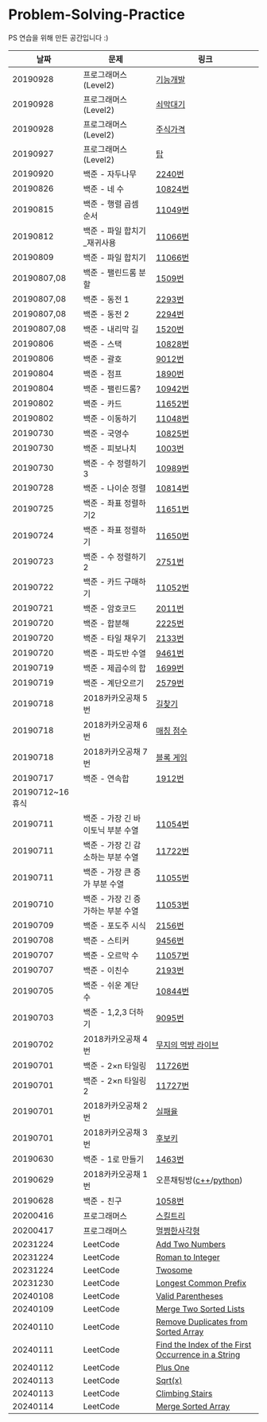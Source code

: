 # Problem-Solving-Practice
PS 연습을 위해 만든 공간입니다 :)<br>

|날짜|문제|링크
|--|------|--|
|20190928|프로그래머스(Level2)|<a href="https://github.com/SiwonLim/Problem-Solving-Practice/blob/master/프로그래머스/프로그래머스_기능개발.cpp">기능개발</a>|
|20190928|프로그래머스(Level2)|<a href="https://github.com/SiwonLim/Problem-Solving-Practice/blob/master/프로그래머스/프로그래머스_쇠막대기.cpp">쇠막대기</a>|
|20190928|프로그래머스(Level2)|<a href="https://github.com/SiwonLim/Problem-Solving-Practice/blob/master/프로그래머스/프로그래머스_주식가격.cpp">주식가격</a>|
|20190927|프로그래머스(Level2)|<a href="https://github.com/SiwonLim/Problem-Solving-Practice/blob/master/프로그래머스/프로그래머스_탑.cpp">탑</a>|
|20190920|백준 - 자두나무|<a href="https://github.com/SiwonLim/Problem-Solving-Practice/blob/master/백준/백준(BOJ)_2240번%20-%20자두나무.cpp" target="_blank">2240번</a>|
|20190826|백준 - 네 수|<a href="https://github.com/SiwonLim/Problem-Solving-Practice/blob/master/백준/백준(BOJ)_10824번%20-%20네%20수.cpp" target="_blank">10824번</a>|
|20190815|백준 - 행렬 곱셈 순서|<a href="https://github.com/SiwonLim/Problem-Solving-Practice/blob/master/백준/백준(BOJ)_11049번%20-%20행렬%20곱셈%20순서.cpp">11049번</a>|
|20190812|백준 - 파일 합치기_재귀사용|<a href="https://github.com/SiwonLim/Problem-Solving-Practice/blob/master/백준/백준(BOJ)_11066번%20-%20파일%20합치기_재귀사용.cpp">11066번</a>|
|20190809|백준 - 파일 합치기|<a href="https://github.com/SiwonLim/Problem-Solving-Practice/blob/master/백준/백준(BOJ)_11066번%20-%20파일%20합치기.cpp">11066번</a>|
|20190807,08|백준 - 팰린드롬 분할|<a href="https://github.com/SiwonLim/Problem-Solving-Practice/blob/master/백준/백준(BOJ)_1509번%20-%20팰린드롬%20분할.cpp">1509번</a>|
|20190807,08|백준 - 동전 1|<a href="https://github.com/SiwonLim/Problem-Solving-Practice/blob/master/백준/백준(BOJ)_2293번%20-%20동전%201.cpp">2293번</a>|
|20190807,08|백준 - 동전 2|<a href="https://github.com/SiwonLim/Problem-Solving-Practice/blob/master/백준/백준(BOJ)_2294번%20-%20동전%202.cpp">2294번</a>|
|20190807,08|백준 - 내리막 길|<a href="https://github.com/SiwonLim/Problem-Solving-Practice/blob/master/백준/백준(BOJ)_1520번%20-%20내리막%20길.cpp">1520번</a>|
|20190806|백준 - 스택|<a href="https://github.com/SiwonLim/Problem-Solving-Practice/blob/master/백준/백준(BOJ)_10828번%20-%20스택.cpp">10828번</a>|
|20190806|백준 - 괄호|<a href="https://github.com/SiwonLim/Problem-Solving-Practice/blob/master/백준/백준(BOJ)_9012번%20-%20괄호.cpp">9012번</a>|
|20190804|백준 - 점프|<a href="https://github.com/SiwonLim/Problem-Solving-Practice/blob/master/백준/백준(BOJ)_1890번%20-%20점프.cpp">1890번</a>|
|20190804|백준 - 팰린드롬?|<a href="https://github.com/SiwonLim/Problem-Solving-Practice/blob/master/백준/백준(BOJ)_10942번%20-%20팰린드롬_.cpp">10942번</a>|
|20190802|백준 - 카드|<a href="https://github.com/SiwonLim/Problem-Solving-Practice/blob/master/백준/백준(BOJ)_11652번%20-%20카드.cpp">11652번</a>|
|20190802|백준 - 이동하기|<a href="https://github.com/SiwonLim/Problem-Solving-Practice/blob/master/백준/백준(BOJ)_11048번%20-%20이동하기.cpp">11048번</a>|
|20190730|백준 - 국영수|<a href="https://github.com/SiwonLim/Problem-Solving-Practice/blob/master/백준/백준(BOJ)_10825번%20-%20%20국영수.cpp">10825번</a>|
|20190730|백준 - 피보나치|<a href="https://github.com/SiwonLim/Problem-Solving-Practice/blob/master/백준/백준(BOJ)_1003번%20-%20피보나치%20함수.cpp">1003번</a>|
|20190730|백준 - 수 정렬하기3|<a href="https://github.com/SiwonLim/Problem-Solving-Practice/blob/master/백준/백준(BOJ)_10989번%20-%20수%20정렬하기3.cpp">10989번</a>|
|20190728|백준 - 나이순 정렬|<a href="https://github.com/SiwonLim/Problem-Solving-Practice/blob/master/백준/백준(BOJ)_10814번%20-%20나이순%20정렬.cpp">10814번</a>|
|20190725|백준 - 좌표 정렬하기2|<a href="https://github.com/SiwonLim/Problem-Solving-Practice/blob/master/백준/백준(BOJ)_11651번%20-%20좌표%20정렬하기2.cpp">11651번</a>|
|20190724|백준 - 좌표 정렬하기|<a href="https://github.com/SiwonLim/Problem-Solving-Practice/blob/master/백준/백준(BOJ)_11650번%20-%20좌표%20정렬하기.cpp">11650번</a>|
|20190723|백준 - 수 정렬하기2|<a href="https://github.com/SiwonLim/Problem-Solving-Practice/blob/master/백준/백준(BOJ)_2751번%20-%20수%20정렬하기2.cpp">2751번</a>|
|20190722|백준 - 카드 구매하기|<a href="https://github.com/SiwonLim/Problem-Solving-Practice/blob/master/백준/백준(BOJ)_11052번%20-%20카드%20구매하기.cpp">11052번</a>|
|20190721|백준 - 암호코드|<a href="https://github.com/SiwonLim/Problem-Solving-Practice/blob/master/백준/백준(BOJ)_2011번-암호코드.cpp">2011번</a>|
|20190720|백준 - 합분해|<a href="https://github.com/SiwonLim/Problem-Solving-Practice/blob/master/백준/백준(BOJ)_2225번-합분해.cpp">2225번</a>|
|20190720|백준 - 타일 채우기|<a href="https://github.com/SiwonLim/Problem-Solving-Practice/blob/master/백준/백준(BOJ)_2133번-타일%20채우기.cpp">2133번</a>|
|20190720|백준 - 파도반 수열|<a href="https://github.com/SiwonLim/Problem-Solving-Practice/blob/master/백준/백준(BOJ)_9461번-파도반%20수열.cpp">9461번</a>|
|20190719|백준 - 제곱수의 합|<a href="https://github.com/SiwonLim/Problem-Solving-Practice/blob/master/백준/1699_제곱수의%20합.cpp">1699번</a>|
|20190719|백준 - 계단오르기|<a href="https://github.com/SiwonLim/Problem-Solving-Practice/blob/master/백준/2579_계단오르기.cpp">2579번</a>|
|20190718|2018카카오공채 5번|<a href="https://github.com/SiwonLim/Problem-Solving-Practice/blob/master/2018%20카카오공채/5번_길찾기.cpp">길찾기</a>|
|20190718|2018카카오공채 6번|<a href="https://github.com/SiwonLim/Problem-Solving-Practice/blob/master/2018%20카카오공채/6번_매칭%20점수.cpp">매칭 점수</a>|
|20190718|2018카카오공채 7번|<a href="https://github.com/SiwonLim/Problem-Solving-Practice/blob/master/2018%20카카오공채/7번_블록%20게임.cpp">블록 게임</a>|
|20190717|백준 - 연속합|<a href="https://github.com/SiwonLim/Problem-Solving-Practice/blob/master/백준/1912_연속합.cpp">1912번</a>|
|20190712~16 휴식|
|20190711|백준 - 가장 긴 바이토닉 부분 수열|<a href="https://github.com/SiwonLim/Problem-Solving-Practice/blob/master/백준/11054_가장%20긴%20바이토닉%20부분%20수열.cpp">11054번</a>|
|20190711|백준 - 가장 긴 감소하는 부분 수열|<a href="https://github.com/SiwonLim/Problem-Solving-Practice/blob/master/백준/11722_가장%20긴%20감소하는%20부분%20수열.cpp">11722번</a>|
|20190711|백준 - 가장 큰 증가 부분 수열|<a href="https://github.com/SiwonLim/Problem-Solving-Practice/blob/master/백준/11055_가장%20큰%20증가%20부분%20수열.cpp">11055번</a>|
|20190710|백준 - 가장 긴 증가하는 부분 수열|<a href="https://github.com/SiwonLim/Problem-Solving-Practice/blob/master/백준/11053_가장%20긴%20증가하는%20부분%20수열.cpp">11053번</a>|
|20190709|백준 - 포도주 시식|<a href="https://github.com/SiwonLim/Problem-Solving-Practice/blob/master/백준/2156_포도주%20시식.cpp">2156번</a>|
|20190708|백준 - 스티커|<a href="https://github.com/SiwonLim/Problem-Solving-Practice/blob/master/백준/9456_스티커.cpp">9456번</a>|
|20190707|백준 - 오르막 수|<a href="https://github.com/SiwonLim/Problem-Solving-Practice/blob/master/백준/11057_오르막%20수.cpp">11057번</a>|
|20190707|백준 - 이친수|<a href="https://github.com/SiwonLim/Problem-Solving-Practice/blob/master/백준/2193_이친수.cpp">2193번</a>|
|20190705|백준 - 쉬운 계단 수|<a href="https://github.com/SiwonLim/Problem-Solving-Practice/blob/master/백준/10844_쉬운%20계단%20수.cpp">10844번</a>|
|20190703|백준 - 1,2,3 더하기|<a href="https://github.com/SiwonLim/Problem-Solving-Practice/blob/master/백준/9095_1%2C2%2C3%20더하기.cpp">9095번</a>|
|20190702|2018카카오공채 4번|<a href="https://github.com/SiwonLim/Problem-Solving-Practice/blob/master/2018%20카카오공채/4번_무지의%20먹방%20라이브.h">무지의 먹방 라이브</a>|
|20190701|백준 - 2×n 타일링|<a href="https://github.com/SiwonLim/Problem-Solving-Practice/blob/master/백준/11726_2×n%20타일링.cpp">11726번</a>|
|20190701|백준 - 2×n 타일링2|<a href="https://github.com/SiwonLim/Problem-Solving-Practice/blob/master/백준/11727_2×n%20타일링2.cpp">11727번</a>|
|20190701|2018카카오공채 2번|<a href="https://github.com/SiwonLim/Problem-Solving-Practice/blob/master/2018%20카카오공채/2번_실패율.h">실패율|
|20190701|2018카카오공채 3번|<a href="https://github.com/SiwonLim/Problem-Solving-Practice/blob/master/2018%20카카오공채/3번_후보키.h">후보키|
|20190630|백준 - 1로 만들기|<a href="https://github.com/SiwonLim/Problem-Solving-Practice/blob/master/백준/1463_1로%20만들기.cpp">1463번</a>|
|20190629|2018카카오공채 1번|오픈채팅방(<a href="https://github.com/SiwonLim/Problem-Solving-Practice/blob/master/2018%20카카오공채/1번_오픈채팅방/1번.h">c++</a>/<a href="https://github.com/SiwonLim/Problem-Solving-Practice/blob/master/2018%20카카오공채/1번_오픈채팅방/1번_파이썬.py">python</a>)|
|20190628|백준 - 친구|<a href="https://github.com/SiwonLim/Problem-Solving-Practice/blob/master/백준/1058_친구.cpp">1058번</a>|
|20200416|프로그래머스|<a href="https://github.com/SiwonLim/Problem-Solving-Practice/blob/master/프로그래머스/프로그래머스_스킬트리.cpp">스킬트리</a>|
|20200417|프로그래머스|<a href="https://github.com/SiwonLim/Problem-Solving-Practice/blob/master/프로그래머스/프로그래머스_멀쩡한사각형.cpp">멀쩡한사각형</a>|
|20231224|LeetCode|<a href="https://github.com/SiwonLim/Problem-Solving-Practice/blob/master/2023%20Leetcode/Add%20Two%20Numbers.md">Add Two Numbers</a>|
|20231224|LeetCode|<a href="https://github.com/SiwonLim/Problem-Solving-Practice/blob/master/2023%20Leetcode/Roman%20to%20Integer.md">Roman to Integer</a>|
|20231224|LeetCode|<a href="https://github.com/SiwonLim/Problem-Solving-Practice/blob/master/2023%20Leetcode/Twosome.md">Twosome</a>|
|20231230|LeetCode|<a href="https://github.com/SiwonLim/Problem-Solving-Practice/blob/master/2023%20Leetcode/Longest%20Common%20Prefix.md">Longest Common Prefix</a>|
|20240108|LeetCode|<a href="https://github.com/SiwonLim/Problem-Solving-Practice/blob/master/2024%20Leetcode/Valid%20Parentheses.md">Valid Parentheses</a>|
|20240109|LeetCode|<a href="https://github.com/SiwonLim/Problem-Solving-Practice/blob/master/2024%20Leetcode/Merge%20Two%20Sorted%20Lists.md">Merge Two Sorted Lists</a>|
|20240110|LeetCode|<a href="https://github.com/SiwonLim/Problem-Solving-Practice/blob/master/2024%20Leetcode/Remove%20Duplicates%20from%20Sorted%20Array.md">Remove Duplicates from Sorted Array</a>|
|20240111|LeetCode|<a href="https://github.com/SiwonLim/Problem-Solving-Practice/blob/master/2024%20Leetcode/Find%20the%20Index%20of%20the%20First%20Occurrence%20in%20a%20String.md">Find the Index of the First Occurrence in a String</a>|
|20240112|LeetCode|<a href="https://github.com/SiwonLim/Problem-Solving-Practice/blob/master/2024%20Leetcode/Plus%20One.md">Plus One</a>|
|20240113|LeetCode|<a href="https://github.com/SiwonLim/Problem-Solving-Practice/blob/master/2024%20Leetcode/Sqrt(x).md">Sqrt(x)</a>|
|20240113|LeetCode|<a href="https://github.com/SiwonLim/Problem-Solving-Practice/blob/master/2024%20Leetcode/Climbing%20Stairs.md">Climbing Stairs</a>|
|20240114|LeetCode|<a href="https://github.com/SiwonLim/Problem-Solving-Practice/blob/master/2024%20Leetcode/Merge%20Sorted%20Array.md">Merge Sorted Array</a>|